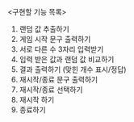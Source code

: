 <구현할 기능 목록>

1. 랜덤 값 추출하기
2. 게임 시작 문구 출력하기
3. 서로 다른 수 3자리 입력받기
4. 입력 받은 값과 랜덤 값 비교하기
5. 결과 출력하기 (맞힌 개수 표시/정답)
6. 재시작/종료 문구 출력하기
7. 재시작/종료 선택하기
8. 재시작 하기
9. 종료하기